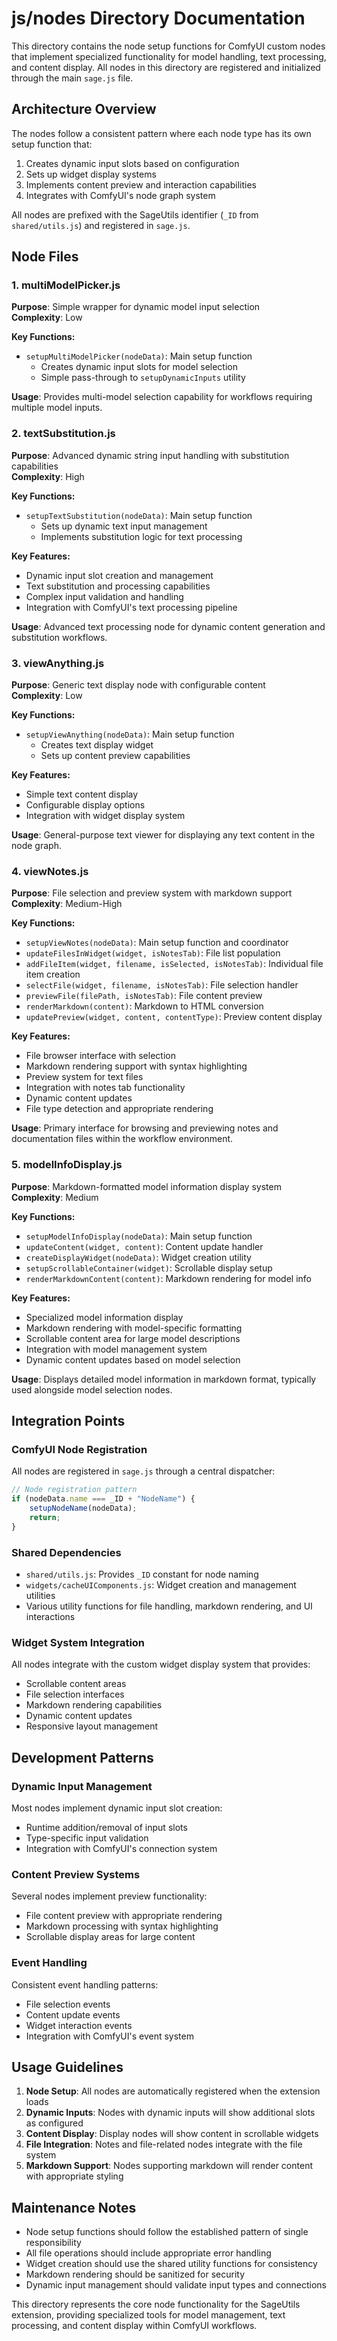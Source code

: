 # js/nodes Directory Documentation

This directory contains the node setup functions for ComfyUI custom nodes that implement specialized functionality for model handling, text processing, and content display. All nodes in this directory are registered and initialized through the main `sage.js` file.

## Architecture Overview

The nodes follow a consistent pattern where each node type has its own setup function that:

1. Creates dynamic input slots based on configuration
2. Sets up widget display systems
3. Implements content preview and interaction capabilities
4. Integrates with ComfyUI's node graph system

All nodes are prefixed with the SageUtils identifier (`_ID` from `shared/utils.js`) and registered in `sage.js`.

## Node Files

### 1. multiModelPicker.js

**Purpose**: Simple wrapper for dynamic model input selection  
**Complexity**: Low  

**Key Functions:**

- `setupMultiModelPicker(nodeData)`: Main setup function
  - Creates dynamic input slots for model selection
  - Simple pass-through to `setupDynamicInputs` utility

**Usage**: Provides multi-model selection capability for workflows requiring multiple model inputs.

### 2. textSubstitution.js

**Purpose**: Advanced dynamic string input handling with substitution capabilities  
**Complexity**: High  

**Key Functions:**

- `setupTextSubstitution(nodeData)`: Main setup function
  - Sets up dynamic text input management
  - Implements substitution logic for text processing

**Key Features:**

- Dynamic input slot creation and management
- Text substitution and processing capabilities
- Complex input validation and handling
- Integration with ComfyUI's text processing pipeline

**Usage**: Advanced text processing node for dynamic content generation and substitution workflows.

### 3. viewAnything.js

**Purpose**: Generic text display node with configurable content  
**Complexity**: Low  

**Key Functions:**

- `setupViewAnything(nodeData)`: Main setup function
  - Creates text display widget
  - Sets up content preview capabilities

**Key Features:**

- Simple text content display
- Configurable display options
- Integration with widget display system

**Usage**: General-purpose text viewer for displaying any text content in the node graph.

### 4. viewNotes.js

**Purpose**: File selection and preview system with markdown support  
**Complexity**: Medium-High  

**Key Functions:**

- `setupViewNotes(nodeData)`: Main setup function and coordinator
- `updateFilesInWidget(widget, isNotesTab)`: File list population
- `addFileItem(widget, filename, isSelected, isNotesTab)`: Individual file item creation
- `selectFile(widget, filename, isNotesTab)`: File selection handler
- `previewFile(filePath, isNotesTab)`: File content preview
- `renderMarkdown(content)`: Markdown to HTML conversion
- `updatePreview(widget, content, contentType)`: Preview content display

**Key Features:**

- File browser interface with selection
- Markdown rendering support with syntax highlighting
- Preview system for text files
- Integration with notes tab functionality
- Dynamic content updates
- File type detection and appropriate rendering

**Usage**: Primary interface for browsing and previewing notes and documentation files within the workflow environment.

### 5. modelInfoDisplay.js

**Purpose**: Markdown-formatted model information display system  
**Complexity**: Medium  

**Key Functions:**

- `setupModelInfoDisplay(nodeData)`: Main setup function
- `updateContent(widget, content)`: Content update handler
- `createDisplayWidget(nodeData)`: Widget creation utility
- `setupScrollableContainer(widget)`: Scrollable display setup
- `renderMarkdownContent(content)`: Markdown rendering for model info

**Key Features:**

- Specialized model information display
- Markdown rendering with model-specific formatting
- Scrollable content area for large model descriptions
- Integration with model management system
- Dynamic content updates based on model selection

**Usage**: Displays detailed model information in markdown format, typically used alongside model selection nodes.

## Integration Points

### ComfyUI Node Registration

All nodes are registered in `sage.js` through a central dispatcher:

```javascript
// Node registration pattern
if (nodeData.name === _ID + "NodeName") {
    setupNodeName(nodeData);
    return;
}
```

### Shared Dependencies

- `shared/utils.js`: Provides `_ID` constant for node naming
- `widgets/cacheUIComponents.js`: Widget creation and management utilities
- Various utility functions for file handling, markdown rendering, and UI interactions

### Widget System Integration

All nodes integrate with the custom widget display system that provides:

- Scrollable content areas
- File selection interfaces
- Markdown rendering capabilities
- Dynamic content updates
- Responsive layout management

## Development Patterns

### Dynamic Input Management

Most nodes implement dynamic input slot creation:

- Runtime addition/removal of input slots
- Type-specific input validation
- Integration with ComfyUI's connection system

### Content Preview Systems

Several nodes implement preview functionality:

- File content preview with appropriate rendering
- Markdown processing with syntax highlighting
- Scrollable display areas for large content

### Event Handling

Consistent event handling patterns:

- File selection events
- Content update events
- Widget interaction events
- Integration with ComfyUI's event system

## Usage Guidelines

1. **Node Setup**: All nodes are automatically registered when the extension loads
2. **Dynamic Inputs**: Nodes with dynamic inputs will show additional slots as configured
3. **Content Display**: Display nodes will show content in scrollable widgets
4. **File Integration**: Notes and file-related nodes integrate with the file system
5. **Markdown Support**: Nodes supporting markdown will render content with appropriate styling

## Maintenance Notes

- Node setup functions should follow the established pattern of single responsibility
- All file operations should include appropriate error handling
- Widget creation should use the shared utility functions for consistency
- Markdown rendering should be sanitized for security
- Dynamic input management should validate input types and connections

This directory represents the core node functionality for the SageUtils extension, providing specialized tools for model management, text processing, and content display within ComfyUI workflows.
